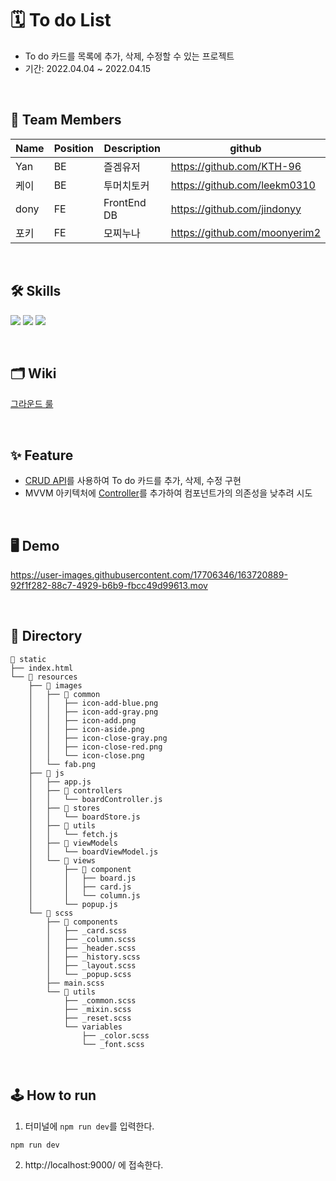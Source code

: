 # 🗓 To do List

- To do 카드를 목록에 추가, 삭제, 수정할 수 있는 프로젝트
- 기간: 2022.04.04 ~ 2022.04.15

<br>

## 👥 Team Members

| Name | Position | Description | github                        |
| ---- | -------- | ----------- | ----------------------------- |
| Yan  | BE       | 즐겜유저    | https://github.com/KTH-96     |
| 케이 | BE       | 투머치토커  | https://github.com/leekm0310  |
| dony | FE       | FrontEnd DB | https://github.com/jindonyy   |
| 포키 | FE       | 모찌누나    | https://github.com/moonyerim2 |

<br>

## 🛠 Skills

<img src="https://img.shields.io/badge/JavaScript-F0DB4F?style=flat&logo=JavaScript&logoColor=white"/> <img src="https://img.shields.io/badge/SCSS-CC6699?style=flat&logo=Sass&logoColor=white"/> <img src="https://img.shields.io/badge/HTML5-E34F26?style=flat&logo=HTML5&logoColor=white"/>

<br>

## 🗂 Wiki

[그라운드 룰](https://github.com/KTH-96/todo-list/wiki/Ground-Rule)

<br>

## ✨ Feature

- [CRUD API](https://github.com/jindonyy/todo-list/blob/dev-FE/front/static/resources/js/utils/fetch.js)를 사용하여 To do 카드를 추가, 삭제, 수정 구현
- MVVM 아키텍처에 [Controller](https://github.com/jindonyy/todo-list/tree/dev-FE/front/static/resources/js/controllers)를 추가하여 컴포넌트가의 의존성을 낮추려 시도

<br>

## 🖥 Demo

https://user-images.githubusercontent.com/17706346/163720889-92f1f282-88c7-4929-b6b9-fbcc49d99613.mov

<br>

## 📂 Directory

```
📂 static
├── index.html
└── 📂 resources
    ├── 📂 images
    │   ├── 📂 common
    │   │   ├── icon-add-blue.png
    │   │   ├── icon-add-gray.png
    │   │   ├── icon-add.png
    │   │   ├── icon-aside.png
    │   │   ├── icon-close-gray.png
    │   │   ├── icon-close-red.png
    │   │   └── icon-close.png
    │   └── fab.png
    ├── 📂 js
    │   ├── app.js
    │   ├── 📂 controllers
    │   │   └── boardController.js
    │   ├── 📂 stores
    │   │   └── boardStore.js
    │   ├── 📂 utils
    │   │   └── fetch.js
    │   ├── 📂 viewModels
    │   │   └── boardViewModel.js
    │   └── 📂 views
    │       ├── 📂 component
    │       │   ├── board.js
    │       │   ├── card.js
    │       │   └── column.js
    │       └── popup.js
    └── 📂 scss
        ├── 📂 components
        │   ├── _card.scss
        │   ├── _column.scss
        │   ├── _header.scss
        │   ├── _history.scss
        │   ├── _layout.scss
        │   └── _popup.scss
        ├── main.scss
        └── 📂 utils
            ├── _common.scss
            ├── _mixin.scss
            ├── _reset.scss
            └── variables
                ├── _color.scss
                └── _font.scss
```

<br>

## 🕹 How to run

1. 터미널에 `npm run dev`를 입력한다.

```
npm run dev
```

2. http://localhost:9000/ 에 접속한다.
